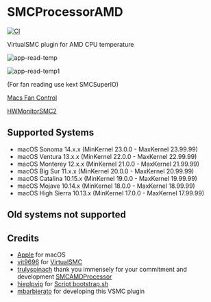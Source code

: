 # SMCProcessorAMD
[![CI](https://github.com/Lorys89/SMCProcessorAMD/actions/workflows/main.yml/badge.svg)](https://github.com/Lorys89/SMCProcessorAMD/actions/workflows/main.yml)

VirtualSMC plugin for AMD CPU temperature

![app-read-temp](./Images/app-read.png)

![app-read-temp1](./Images/app-read2.png)

(For fan reading use kext SMCSuperIO)

[Macs Fan Control](https://github.com/crystalidea/macs-fan-control/releases)

[HWMonitorSMC2](https://github.com/CloverHackyColor/HWMonitorSMC2/releases)


## Supported Systems
- macOS Sonoma       14.x.x     (MinKernel 23.0.0 - MaxKernel 23.99.99)
- macOS Ventura      13.x.x     (MinKernel 22.0.0 - MaxKernel 22.99.99)
- macOS Monterey     12.x.x     (MinKernel 21.0.0 - MaxKernel 21.99.99)
- macOS Big Sur      11.x.x     (MinKernel 20.0.0 - MaxKernel 20.99.99)
- macOS Catalina     10.15.x    (MinKernel 19.0.0 - MaxKernel 19.99.99)
- macOS Mojave       10.14.x    (MinKernel 18.0.0 - MaxKernel 18.99.99)
- macOS High Sierra  10.13.x    (MinKernel 17.0.0 - MaxKernel 17.99.99) 

## Old systems not supported

## Credits
- [Apple](https://www.apple.com) for macOS
- [vit9696](https://github.com/vit9696) for [VirtualSMC](https://github.com/acidanthera/VirtualSMC)
- [trulyspinach](https://github.com/trulyspinach) thank you immensely for your commitment and development
 [SMCAMDProcessor](https://github.com/trulyspinach/SMCAMDProcessor)
- [hieplpvip](https://github.com/hieplpvip) for [Script bootstrap.sh](https://github.com/hieplpvip/AsusSMC/blob/master/Scripts/bootstrap.sh)
- [mbarbierato](https://github.com/mbarbierato) for developing this VSMC plugin
